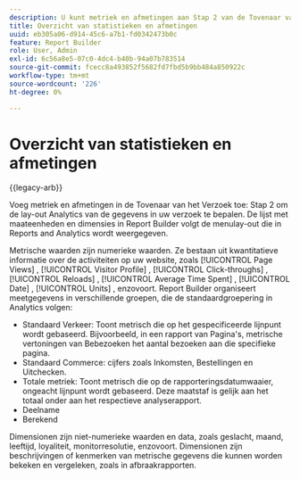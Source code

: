 ```yaml
---
description: U kunt metriek en afmetingen aan Stap 2 van de Tovenaar van het Verzoek toevoegen om de lay-out Analytics van de gegevens in uw verzoek te bepalen. De lijst met maateenheden en dimensies in Report Builder volgt de menulay-out die in Reports and Analytics wordt weergegeven.
title: Overzicht van statistieken en afmetingen
uuid: eb305a06-d914-45c6-a7b1-fd0342473b0c
feature: Report Builder
role: User, Admin
exl-id: 6c56a8e5-07c0-4dc4-b40b-94a07b783514
source-git-commit: fcecc8a493852f5682fd7fbd5b9bb484a850922c
workflow-type: tm+mt
source-wordcount: '226'
ht-degree: 0%

---
```


# Overzicht van statistieken en afmetingen

{{legacy-arb}}

Voeg metriek en afmetingen in de Tovenaar van het Verzoek toe: Stap 2 om de lay-out Analytics van de gegevens in uw verzoek te bepalen. De lijst met maateenheden en dimensies in Report Builder volgt de menulay-out die in Reports and Analytics wordt weergegeven.

Metrische waarden zijn numerieke waarden. Ze bestaan uit kwantitatieve informatie over de activiteiten op uw website, zoals [!UICONTROL Page Views] , [!UICONTROL Visitor Profile] , [!UICONTROL Click-throughs] , [!UICONTROL Reloads] , [!UICONTROL Average Time Spent] , [!UICONTROL Date] , [!UICONTROL Units] , enzovoort. Report Builder organiseert meetgegevens in verschillende groepen, die de standaardgroepering in Analytics volgen:

* Standaard Verkeer: Toont metrisch die op het gespecificeerde lijnpunt wordt gebaseerd. Bijvoorbeeld, in een rapport van Pagina&#39;s, metrische vertoningen van Bebezoeken het aantal bezoeken aan die specifieke pagina.
* Standaard Commerce: cijfers zoals Inkomsten, Bestellingen en Uitchecken.
* Totale metriek: Toont metrisch die op de rapporteringsdatumwaaier, ongeacht lijnpunt wordt gebaseerd. Deze maatstaf is gelijk aan het totaal onder aan het respectieve analyserapport.
* Deelname
* Berekend

Dimensionen zijn niet-numerieke waarden en data, zoals geslacht, maand, leeftijd, loyaliteit, monitorresolutie, enzovoort. Dimensionen zijn beschrijvingen of kenmerken van metrische gegevens die kunnen worden bekeken en vergeleken, zoals in afbraakrapporten.
